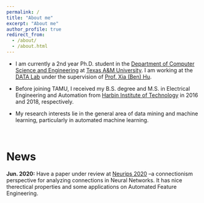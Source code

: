 ```yaml
---
permalink: /
title: "About me"
excerpt: "About me"
author_profile: true
redirect_from: 
  - /about/
  - /about.html
---
```


* I am currently a 2nd year Ph.D. student in the [Department of Computer Science and Engineering](https://engineering.tamu.edu/cse/index.html) at [Texas A&M University](https://www.tamu.edu). I am working at the [DATA Lab](http://people.tamu.edu/~guangzhou92/Data_Lab/) under the supervision of [Prof. Xia (Ben) Hu](http://faculty.cs.tamu.edu/xiahu/index.html). 
* Before joining TAMU, I received my B.S. degree and M.S. in Electrical Engineering and Automation from [Harbin Institute of Technology](http://en.hit.edu.cn/) in 2016 and 2018, respectively. 

* My research interests lie in the general area of data mining and machine learning, particularly in automated machine learning.

<br />

News
=====
**Jun. 2020:** Have a paper under review at [Neurips 2020](https://nips.cc/Conferences/2020) –a connectionism perspective for analyzing connections in Neural Networks. It has nice therectical properties and some applications on Automated Feature Engineering.